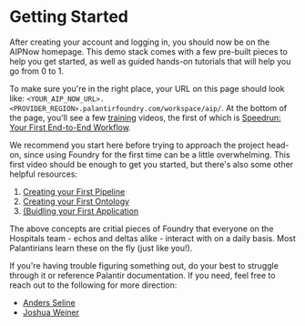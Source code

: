 # Getting Started

After creating your account and logging in, you should now be on the AIPNow homepage. This demo stack comes with a few pre-built pieces to help you get started, as well as guided hands-on tutorials that will help you go from 0 to 1. 

To make sure you're in the right place, your URL on this page should look like: ```<YOUR_AIP_NOW_URL>.<PROVIDER_REGION>.palantirfoundry.com/workspace/aip/```. At the bottom of the page, you'll see a few [training](https://learn.palantir.com/) videos, the first of which is [Speedrun: Your First End-to-End Workflow](https://learn.palantir.com/speedrun-your-first-e2e-workflow).

We recommend you start here before trying to approach the project head-on, since using Foundry for the first time can be a little overwhelming. This first video should be enough to get you started, but there's also some other helpful resources:
1. [Creating your First Pipeline](https://learn.palantir.com/deep-dive-building-your-first-pipeline)
2. [Creating your First Ontology](https://learn.palantir.com/deep-dive-creating-your-first-ontology)
3. [(Buidling your First Application](https://learn.palantir.com/deep-dive-building-your-first-application)

The above concepts are critial pieces of Foundry that everyone on the Hospitals team - echos and deltas alike - interact with on a daily basis. Most Palantirians learn these on the fly (just like you!).

If you're having trouble figuring something out, do your best to struggle through it or reference Palantir documentation. If you need, feel free to reach out to the following for more direction:
- [Anders Seline](aseline@palantir.com)
- [Joshua Weiner](joshuaweiner@palantir.com)
